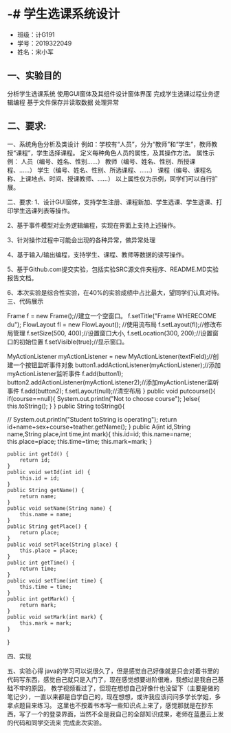 # -# 学生选课系统设计
* 班级：计G191
* 学号：2019322049
* 姓名：宋小军
## 一、实验目的
分析学生选课系统
使用GUI窗体及其组件设计窗体界面
完成学生选课过程业务逻辑编程
基于文件保存并读取数据
处理异常

## 二、要求:
一、系统角色分析及类设计
例如：学校有“人员”，分为“教师”和“学生”，教师教授“课程”，学生选择课程。
定义每种角色人员的属性，及其操作方法。
属性示例： 人员（编号、姓名、性别……）
教师（编号、姓名、性别、所授课程、……）
   学生（编号、姓名、性别、所选课程、……）
   课程（编号、课程名称、上课地点、时间、授课教师、……）
以上属性仅为示例，同学们可以自行扩展。

二、要求:
1、设计GUI窗体，支持学生注册、课程新加、学生选课、学生退课、打印学生选课列表等操作。

2、基于事件模型对业务逻辑编程，实现在界面上支持上述操作。

3、针对操作过程中可能会出现的各种异常，做异常处理

4、基于输入/输出编程，支持学生、课程、教师等数据的读写操作。

5、基于Github.com提交实验，包括实验SRC源文件夹程序、README.MD实验报告文档。

6、本次实验是综合性实验，在40%的实验成绩中占比最大，望同学们认真对待。
三、代码展示

Frame f = new Frame();//建立一个空窗口。
      f.setTitle("Frame WHERECOME du");
      FlowLayout fl = new FlowLayout();  //使用流布局
         f.setLayout(fl);//修改布局管理
         f.setSize(500, 400);//设置窗口大小,
         f.setLocation(300, 200);//设置窗口的初始位置
         f.setVisible(true);//显示窗口。
         
MyActionListener myActionListener = new MyActionListener(textField);//创建一个按钮监听事件对象
button1.addActionListener(myActionListener);//添加myActionListener监听事件
   f.add(button1);
button2.addActionListener(myActionListener2);//添加myActionListener监听事件
   f.add(button2);
        f.setLayout(null);//清空布局
    }
public void putcourse(){
		if(course==null){
			System.out.println("Not to choose course");
		}else{
		this.toString();
		}
	}
	public String toString(){
	
//		System.out.println("Student toString is operating");
		return id+name+sex+course+teather.getName();
	}
public A(int id,String name,String place,int time,int mark){
		this.id=id;
		this.name=name;
		this.place=place;
		this.time=time;
		this.mark=mark;
	}
	
	
	public int getId() {
		return id;
	}
	public void setId(int id) {
		this.id = id;
	}
	public String getName() {
		return name;
	}
	public void setName(String name) {
		this.name = name;
	}
	public String getPlace() {
		return place;
	}
	public void setPlace(String place) {
		this.place = place;
	}
	public int getTime() {
		return time;
	}
	public void setTime(int time) {
		this.time = time;
	}
	public int getMark() {
		return mark;
	}
	public void setMark(int mark) {
		this.mark = mark;
	}
}
		
四、实现


五、实验心得
   java的学习可以说很久了，但是感觉自己好像就是只会对着书里的代码写东西，感觉自己就只是入门了，现在感觉想要进阶很难，我想过是我自己基础不牢的原因，
教学视频看过了，但现在想想自己好像什也没留下（主要是做的笔记少），一直以来都是自学自己的，现在想想，或许我应该问问多学长学姐，多拿点题目来练习。
   这里也不按着书本写一些知识点上来了，感觉那就是在抄东西，写了一个的登录界面，当然不全是我自己的全部知识成果，老师在蓝墨云上发的代码和同学交流来
完成此次实验。
